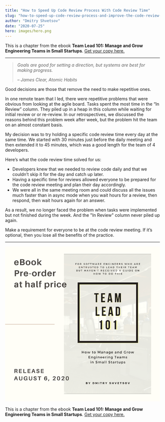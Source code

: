 ```yaml
---
title: "How to Speed Up Code Review Process With Code Review Time"
slug: "how-to-speed-up-code-review-process-and-improve-the-code-review-process"
author: "Dmitry Shvetsov"
date: "2020-07-25"
hero: images/hero.png
---
```


This is a chapter from the ebook **Team Lead 101: Manage and Grow Engineering Teams in Small Startups**. [Get your copy here.](https://gum.co/team-lead-101)

* * *

> _Goals are good for setting a direction, but systems are best for making progress._
> 
> _– James Clear, Atomic Habits_

Good decisions are those that remove the need to make repetitive ones.

In one remote team that I led, there were repetitive problems that were obvious from looking at the agile board. Tasks spent the most time in the “In Review” column. They piled up in a heap in this column while waiting for initial review or or re-review. In our retrospectives, we discussed the reasons behind this problem week after week, but the problem hit the team on an almost constant basis.

My decision was to try holding a specific code review time every day at the same time. We started with 30 minutes just before the daily meeting and then extended it to 45 minutes, which was a good length for the team of 4 developers.

Here’s what the code review time solved for us:

- Developers knew that we needed to review code daily and that we couldn’t skip it for the day and catch up later.
- Having a specific time for reviews allowed everyone to be prepared for the code review meeting and plan their day accordingly.
- We were all in the same meeting room and could discuss all the issues much faster than in async mode when you wait hours for a review, then respond, then wait hours again for an answer.

As a result, we no longer faced the problem when tasks were implemented but not finished during the week. And the "In Review" column never piled up again.

Make a requirement for everyone to be at the code review meeting. If it’s optional, then you lose all the benefits of the practice.

* * *

[![Team Lead 101 book cover](images/2-1.png)](https://gumroad.com/l/team-lead-101)

This is a chapter from the ebook **Team Lead 101: Manage and Grow Engineering Teams in Small Startups**. [Get your copy here.](https://gum.co/team-lead-101)
